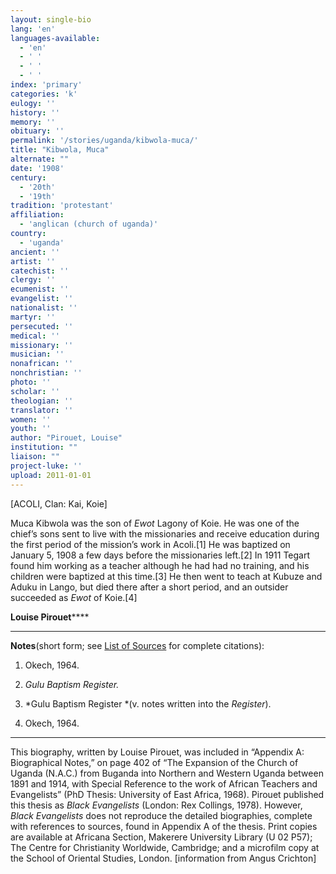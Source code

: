 ```yaml
---
layout: single-bio
lang: 'en'
languages-available:
  - 'en'
  - ' '
  - ' '
  - ' '
index: 'primary'
categories: 'k'
eulogy: ''
history: ''
memory: ''
obituary: ''
permalink: '/stories/uganda/kibwola-muca/'
title: "Kibwola, Muca"
alternate: ""
date: '1908'
century:
  - '20th'
  - '19th'
tradition: 'protestant'
affiliation:
  - 'anglican (church of uganda)'
country:
  - 'uganda'
ancient: ''
artist: ''
catechist: ''
clergy: ''
ecumenist: ''
evangelist: ''
nationalist: ''
martyr: ''
persecuted: ''
medical: ''
missionary: ''
musician: ''
nonafrican: ''
nonchristian: ''
photo: ''
scholar: ''
theologian: ''
translator: ''
women: ''
youth: ''
author: "Pirouet, Louise"
institution: ""
liaison: ""
project-luke: ''
upload: 2011-01-01
---
```




[ACOLI, Clan: Kai, Koie]

Muca Kibwola was the son of *Ewot* Lagony of Koie. He was one of the chief&rsquo;s sons sent to live with the  missionaries and receive education during the first period of the mission&rsquo;s  work in Acoli.[1] He was baptized on January 5, 1908 a few days before the  missionaries left.[2] In 1911 Tegart found him working as a teacher although he  had had no training, and his children were baptized at this time.[3] He then  went to teach at Kubuze and Aduku in Lango, but died there after a short  period, and an outsider succeeded as *Ewot* of Koie.[4]

**Louise Pirouet******

---

**Notes**(short  form; see [List of  Sources](../pirouet-appendixa-sources/) for complete citations):
1. Okech,  1964.

2. *Gulu  Baptism Register.*

3. *Gulu  Baptism Register *(v.  notes written into the *Register*).

4. Okech,  1964.

---

This biography, written by  Louise Pirouet, was included in &ldquo;Appendix A: Biographical Notes,&rdquo; on page 402 of &ldquo;The Expansion of  the Church of Uganda (N.A.C.) from Buganda into Northern and Western Uganda  between 1891 and 1914, with Special Reference to the work of African Teachers  and Evangelists&rdquo; (PhD Thesis: University of East Africa, 1968). Pirouet  published this thesis as *Black Evangelists* (London: Rex Collings, 1978). However, *Black  Evangelists* does not reproduce the detailed biographies, complete with  references to sources, found in Appendix A of the thesis. Print copies are  available at Africana Section, Makerere University Library (U 02 P57); The Centre for  Christianity Worldwide, Cambridge; and a microfilm copy at the School of  Oriental Studies, London. [information from Angus Crichton]
